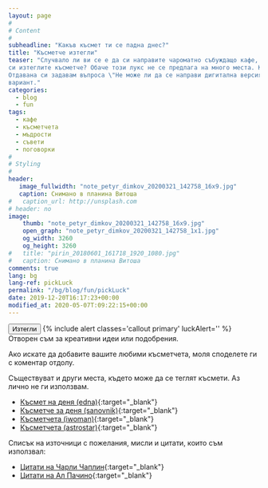 ```yaml
---
layout: page
#
# Content
#
subheadline: "Какъв късмет ти се падна днес?"
title: "Късметче изтегли"
teaser: "Случвало ли ви се е да си направите чароматно събуждащо кафе, да ви стане много приятно и да ви се прииска да 
си изтеглите късметче? Обаче този лукс не се предлага на много места. Както, ако сте направили кафе вкъщи или в офиса. 
Отдавана си задавам въпроса \"Не може ли да се направи дигитална версия на чашката с късмети?\". Предлагам скромен 
вариант."
categories:
  - blog
  - fun
tags:
  - кафе
  - късметчета
  - мъдрости
  - съвети
  - поговорки
#
# Styling
#
header:
   image_fullwidth: "note_petyr_dimkov_20200321_142758_16x9.jpg"
   caption: Снимано в планина Витоша
#   caption_url: http://unsplash.com
# header: no
image:
    thumb: "note_petyr_dimkov_20200321_142758_16x9.jpg"
    open_graph: "note_petyr_dimkov_20200321_142758_1x1.jpg"
    og_width: 3260
    og_height: 3260
#   title: "pirin_20180601_161718_1920_1080.jpg"
#   caption: Снимано в планина Витоша
comments: true
lang: bg
lang-ref: pickLuck
permalink: "/bg/blog/fun/pickLuck"
date: 2019-12-20T16:17:23+00:00
modified_at: 2020-05-07T:09:22:15+00:00
---
```

<button type="button" id="rotateBtn" class="button">Изтегли</button>
{% include alert classes='callout primary' luckAlert='' %}
Отворен съм за креативни идеи или подобрения.

Ако искате да добавите вашите любими късметчета, моля споделете ги с коментар отдолу.

Съществуват и други места, където може да се теглят късмети. Аз лично не ги използвам.
* [Късмет на деня (edna)][edna]{:target="_blank"}
* [Късметче за деня (sanovnik)][sanovnik]{:target="_blank"}
* [Късметчета (iwoman)][iwoman]{:target="_blank"}
* [Късметчета (astrostar)][astrostar]{:target="_blank"}

Списък на източници с пожелания, мисли и цитати, които съм използвал:
* [Цитати на Чарли Чаплин][chaplinquotes]{:target="_blank"}
* [Цитати на Ал Пачино][alpachinoquotes]{:target="_blank"}

 [edna]: https://www.edna.bg/kasmeti/ "Edna.bg"
 [sanovnik]: https://sanovnik.at/%D0%BA%D1%8A%D1%81%D0%BC%D0%B5%D1%82%D1%87%D0%B5-%D0%B7%D0%B0-%D0%B4%D0%B5%D0%BD%D1%8F/ "sanovnik.at"
 [iwoman]: https://www.iwoman.bg/luck "iwoman.bg"
 [astrostar]: https://astrostar.eu/kasmetche-za-denya/ "astrostar.eu"
 [chaplinquotes]: https://artday.bg/index.php/spots/movies2/4129-2020-04-16-07-58-30 "Цитати на Чарли Чаплин"
 [alpachinoquotes]: https://artday.bg/index.php/spots/movies2/399-2017-04-23-07-47-26 "Цитати на Ал Пачино"
 [jsminsrcmap]: https://scotch.io/tutorials/debug-javascript-in-production-with-source-maps
 [anchorsVSbuttons]: https://bitsofco.de/anchors-vs-buttons/
 [wallaby]: https://wallabyjs.com/download/
 [webpackEs6MultiOutputs]: https://wanago.io/2018/07/16/webpack-4-course-part-one-entry-output-and-es6-modules/
 [webpackBundleImport]: https://stackoverflow.com/questions/42949247/how-to-import-bundle-created-in-webpack
 [webpackCodeSplitting]: https://webpack.js.org/guides/code-splitting/
 [webpackImportsLoader]: https://webpack.js.org/loaders/imports-loader/
 [jestEs6ToCommonjs]: https://stackoverflow.com/questions/35756479/does-jest-support-es6-import-export
 [jestJquery]: https://jestjs.io/docs/en/tutorial-jquery
 [jestTimerMocks]: https://jestjs.io/docs/en/timer-mocks
 [jestExtended]: https://github.com/jest-community/jest-extended
 [popularEslintConf]: https://github.com/dustinspecker/awesome-eslint
 [esLintIntegrations]: https://eslint.org/docs/user-guide/integrations
 [travisCiYml]: https://github.com/travis-ci/travis-yml
 [npmPackageLock]: https://docs.npmjs.com/files/package-locks
 [esModules]: https://jakearchibald.com/2017/es-modules-in-browsers/#nomodule-for-backwards-compatibility
 [preload]: https://www.smashingmagazine.com/2016/02/preload-what-is-it-good-for/
 [http2Push]: https://www.smashingmagazine.com/2017/04/guide-http2-server-push/
 [topbar5to6]: https://zurb.com/university/lessons/how-to-re-create-top-bar-with-foundation-6
 [xyGridDemo]: https://codepen.io/IamManchanda/pen/WONvGz

<script defer type="module" src="/assets/pickLuck.js"></script>
